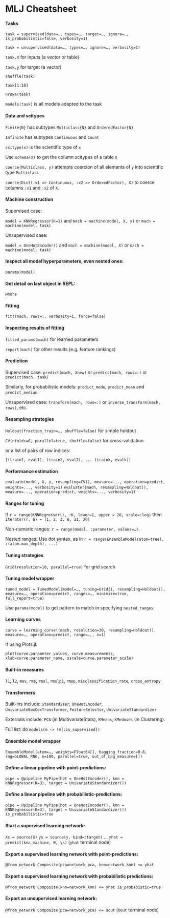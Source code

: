 # MLJ Cheatsheet

#### Tasks 

`task = supervised(data=…, types=…, target=…, ignore=…, is_probabilistic=false, verbosity=1)`
 
`task = unsupervised(data=…, types=…, ignore=…, verbosity=1)`   


`task.X` for inputs (a vector or table)

`task.y` for target (a vector)

`shuffle(task)`

`task[1:10]`

`nrows(task)`

`models(task)` is all models adapted to the task


#### Data and scitypes

`Finite{N}` has subtypes `Multiclass{N}` and `OrderedFactor{N}`.
 
`Infinite` has subtypes `Continuous` and `Count`

`scitype(x)` is the scientific type of `x`
 
Use `schema(X)` to get the column scitypes of a table `X`
 
`coerce(Multiclass, y)` attempts coercion of all elements of `y` into scientific type `Multiclass`

`coerce(Dict(:x1 => Continuous, :x2 => OrderedFactor), X)` to coerce columns `:x1` and `:x2` of `X`.


#### Machine construction

Supervised case:
 
`model = KNNRegressor(K=1)` and `mach = machine(model, X, y)` or `mach = machine(model, task)`
 
Unsupervised case:

`model = OneHotEncoder()` and `mach = machine(model, X)` or `mach = machine(model, task)`

#### Inspect all model hyperparameters, even nested ones:

`params(model)`

#### Get detail on last object in REPL:

`@more`

#### Fitting

`fit!(mach, rows=:, verbosity=1, force=false)`


#### Inspecting results of fitting

`fitted_params(mach)` for learned parameters

`report(mach)` for other results (e.g. feature rankings)


#### Prediction

Supervised case: `predict(mach, Xnew)` or `predict(mach, rows=:)` or `predict(mach, task)`
  
Similarly, for probabilistic models: `predict_mode`, `predict_mean` and `predict_median`.

Unsupervised case: `transform(mach, rows=:)` or `inverse_transform(mach, rows)`, etc.

#### Resampling strategies
    
`Holdout(fraction_train=…, shuffle=false)` for simple holdout
 
`CV(nfolds=6, parallel=true, shuffle=false)` for cross-validation

or a list of pairs of row indices:

`[(train1, eval1), (train2, eval2), ... (traink, evalk)]` 


#### Performance estimation

`evaluate(model, X, y, resampling=CV(), measure=..., operation=predict, weights=..., verbosity=1)`
`evaluate!(mach, resampling=Holdout(), measure=..., operation=predict, weights=..., verbosity=1)`

#### Ranges for tuning

If `r = range(KNNRegressor(), :K, lower=1, upper = 20, scale=:log)` then `iterator(r, 6) = [1, 2, 3, 6, 11, 20]`

Non-numeric ranges: `r = range(model, :parameter, values=…)`.

Nested ranges: Use dot syntax, as in `r = range(EnsembleModel(atom=tree), :(atom.max_depth), ...)`

#### Tuning strategies

`Grid(resolution=10, parallel=true)` for grid search


#### Tuning model wrapper

`tuned_model = TunedModel(model=…, tuning=Grid(), resampling=Holdout(), measure=…, operation=predict, ranges=…, minimize=true, full_report=true)`

Use `params(model)` to get pattern to match in specifying `nested_ranges`.


#### Learning curves

`curve = learning_curve!(mach, resolution=30, resampling=Holdout(), measure=…, operation=predict, range=…,, n=1)`
 

If using Plots.jl:


`plot(curve.parameter_values, curve.measurements, xlab=curve.parameter_name, xscale=curve.parameter_scale)` 


#### Built-in measures

`l1`, `l2`, `mav`, `rms`, `rmsl`, `rmslp1`, `rmsp`, `misclassification_rate`, `cross_entropy`


#### Transformers 

Built-ins include: `Standardizer`, `OneHotEncoder`, `UnivariateBoxCoxTransformer`, `FeatureSelector`, `UnivariateStandardizer`

Externals include: `PCA` (in MultivariateStats), `KMeans`, `KMedoids` (in Clustering).

Full list: do `models(m -> !m[:is_supervised])`

#### Ensemble model wrapper

`EnsembleModel(atom=…, weights=Float64[], bagging_fraction=0.8, rng=GLOBAL_RNG, n=100, parallel=true, out_of_bag_measure=[])`

#### Define a linear pipeline with point-predictions:

`pipe = @pipeline MyPipe(hot = OneHotEncoder(), knn = KNNRegressor(K=3), target = UnivariateStandardizer())`
						 
#### Define a linear pipeline with probabilistic-predictions:

`pipe = @pipeline MyPipe(hot = OneHotEncoder(), knn = KNNRegressor(K=3), target = UnivariateStandardizer()) is_probabilistic=true`
						 
#### Start a supervised learning network:

`Xs = source(X)`
`ys = source(y, kind=:target)`
 ...
 `yhat = predict(knn_machine, W, ys)` (`yhat` terminal node)

#### Export a supervised learning network with point-predictions:

`@from_network Composite(pca=network_pca, knn=network_knn) <= yhat`

#### Export a supervised learning network with probabilistic predictions:

`@from_network Composite(knn=network_knn) <= yhat is_probabistic=true`

#### Export an unsupervised learning network:

`@from_network Composite(pca=network_pca) <= Xout` (`Xout` terminal node)
    
